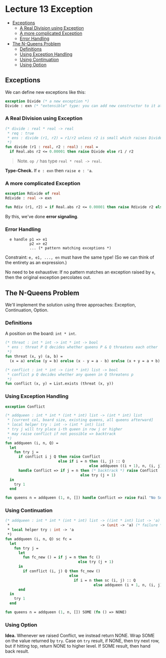 # Lecture 13 Exception

<!-- START doctoc generated TOC please keep comment here to allow auto update -->
<!-- DON'T EDIT THIS SECTION, INSTEAD RE-RUN doctoc TO UPDATE -->


- [Exceptions](#exceptions)
  - [A Real Division using Exception](#a-real-division-using-exception)
  - [A more complicated Exception](#a-more-complicated-exception)
  - [Error Handling](#error-handling)
- [The N-Queens Problem](#the-n-queens-problem)
  - [Definitions](#definitions)
  - [Using Exception Handling](#using-exception-handling)
  - [Using Continuation](#using-continuation)
  - [Using Option](#using-option)

<!-- END doctoc generated TOC please keep comment here to allow auto update -->

## Exceptions

We can define new exceptions like this:

```sml
exception Divide (* a new exception *)
Divide : exn (* "extensible" type: you can add new constructor to it at runtime *)
```

### A Real Division using Exception

```sml
(* divide : real * real -> real
 * req : true
 * ens : divide (r1, r2) = r1/r2 unless r2 is small which raises Divide
 *)
fun divide (r1 : real, r2 : real) : real =
  if Real.abs r2 <= 0.00001 then raise Divide else r1 / r2
```

> Note. `op /` has type `real * real -> real`.

__Type-Check.__ If `e : exn` then `raise e : 'a`.

### A more complicated Exception

```sml
exception Rdivide of real
Rdivide : real -> exn

fun Rdiv (r1, r2) = if Real.abs r2 <= 0.00001 then raise Rdivide r2 else r1 / r2
```

By this, we've done __error signaling__.

### Error Handling

```
  e handle p1 => e1
           p2 => e2
           ... (* pattern matching exceptions *)
```

Constraint: `e, e1, ..., en` must have the same type! (So we can think of the entirety as an expression.)

No need to be exhaustive: If no pattern matches an exception raised by `e`, then the original exception percolates out.

## The N-Queens Problem

We'll implement the solution using three approaches: Exception, Continuation, Option.

### Definitions

A position on the board: `int * int`.

```sml
(* threat : int * int -> int * int -> bool
 * ens : threat P Q decides whether queens P & Q threatens each other
 *)
fun threat (x, y) (a, b) =
  (x = a) orelse (y = b) orelse (x - y = a - b) orelse (x + y = a + b)

(* conflict : int * int -> (int * int) list -> bool
 * conflict p Q decides whether any queen in Q threatens p
 *)
fun conflict (x, y) = List.exists (threat (x, y))
```

### Using Exception Handling

```sml
exception Conflict

(* addqueen : int * int * (int * int) list -> (int * int) list
 * [current col, board size, existing queens, all queens afterward]
 * local helper try : int -> (int * int) list
 * try j will try place i-th queen in row j or higher
 * may raise conflict if not possible => backtrack
 *)
fun addqueen (i, n, Q) =
  let
    fun try j =
      if conflict i j Q then raise Conflict
                        else if i = n then (i, j) :: Q
                                      else addqueen ((i + 1), n, (i, j) :: Q)
      handle Conflict => if j = n then (* backtrack *) raise Conflict
                                  else try (j + 1)
  in
    try 1
  end

fun queens n = addqueen (1, n, []) handle Conflict => raise Fail "No Solution."
```

### Using Continuation

```sml
(* addqueen : int * int * (int * int) list -> ((int * int) list -> 'a) (* success *)
 *                                         -> (unit -> 'a) (* failure *) -> 'a
 * local helper try : int -> 'a
 *)
fun addqueen (i, n, Q) sc fc =
  let
    fun try j =
      let
        fun fc_new () = if j = n then fc ()
                                 else try (j + 1)
      in
        if conflict (i, j) Q then fc_new ()
                             else
                               if i = n then sc (i, j) :: Q
                                        else addqueen (i + 1, n, (i, j) :: Q) sc fc_new
      end
  in
    try 1
  end

fun queens n = addqueen (1, n, []) SOME (fn () => NONE)
```

### Using Option

__Idea.__ Whenever we raised Conflict, we instead return NONE. Wrap SOME on the value returned by `try`. Case on `try` result, if NONE, then try next row, but if hitting top, return NONE to higher level. If SOME result, then hand back result.

